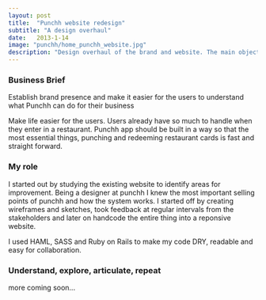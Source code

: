 ```yaml
---
layout: post
title:  "Punchh website redesign"
subtitle: "A design overhaul"
date:   2013-1-14
image: "punchh/home_punchh_website.jpg"
description: "Design overhaul of the brand and website. The main objective was..."
---
```


<h3>Business Brief</h3>
<p>
  Establish brand presence and make it easier for the users to understand what Punchh can do for their business
</p>
<p>
  Make life easier for the users. Users already have so much to handle when they enter in a restaurant. Punchh app should be built in a way so that the most essential things, punching and redeeming restaurant cards is fast and straight forward.
</p>

<h3>My role</h3>
<p>
  I started out by studying the existing website to identify areas for improvement. Being a designer at punchh I knew the most important selling points of punchh and how the system works. I started off by creating wireframes and sketches, took feedback at regular intervals from the stakeholders and later on handcode the entire thing into a reponsive website. 
</p>
<p>
  I used HAML, SASS and Ruby on Rails to make my code DRY, readable and easy for collaboration.
</p>

<h3>Understand, explore, articulate, repeat</h3>
<p>
  more coming soon...
</p>
<p class="full-width" style="text-align:center;"><img src="{{ '/assets/img/punchh/website_process.jpg' | prepend: site.baseurl }}" alt=""></p>